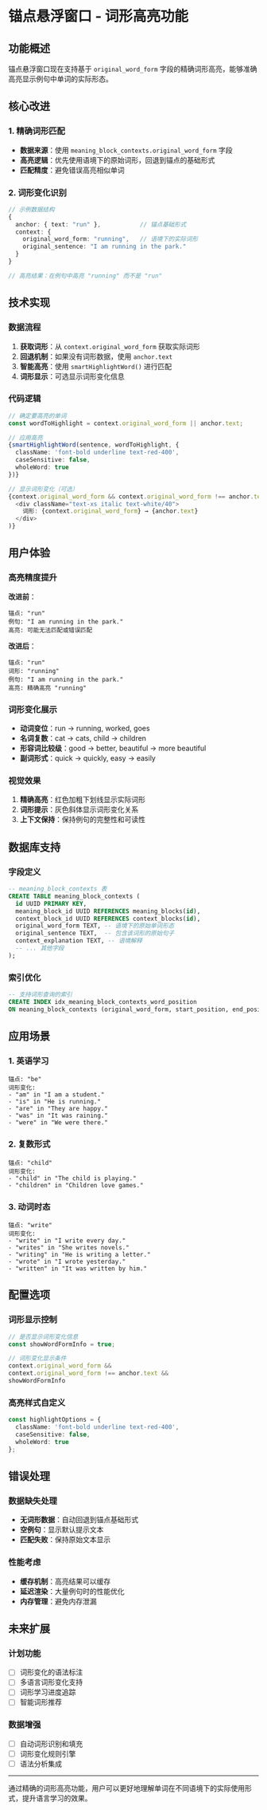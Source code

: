 # 锚点悬浮窗口 - 词形高亮功能

## 功能概述

锚点悬浮窗口现在支持基于 `original_word_form` 字段的精确词形高亮，能够准确高亮显示例句中单词的实际形态。

## 核心改进

### 1. 精确词形匹配
- **数据来源**：使用 `meaning_block_contexts.original_word_form` 字段
- **高亮逻辑**：优先使用语境下的原始词形，回退到锚点的基础形式
- **匹配精度**：避免错误高亮相似单词

### 2. 词形变化识别
```typescript
// 示例数据结构
{
  anchor: { text: "run" },           // 锚点基础形式
  context: {
    original_word_form: "running",   // 语境下的实际词形
    original_sentence: "I am running in the park."
  }
}

// 高亮结果：在例句中高亮 "running" 而不是 "run"
```

## 技术实现

### 数据流程
1. **获取词形**：从 `context.original_word_form` 获取实际词形
2. **回退机制**：如果没有词形数据，使用 `anchor.text`
3. **智能高亮**：使用 `smartHighlightWord()` 进行匹配
4. **词形显示**：可选显示词形变化信息

### 代码逻辑
```typescript
// 确定要高亮的单词
const wordToHighlight = context.original_word_form || anchor.text;

// 应用高亮
{smartHighlightWord(sentence, wordToHighlight, {
  className: 'font-bold underline text-red-400',
  caseSensitive: false,
  wholeWord: true
})}

// 显示词形变化（可选）
{context.original_word_form && context.original_word_form !== anchor.text && (
  <div className="text-xs italic text-white/40">
    词形: {context.original_word_form} → {anchor.text}
  </div>
)}
```

## 用户体验

### 高亮精度提升
**改进前**：
```
锚点: "run"
例句: "I am running in the park."
高亮: 可能无法匹配或错误匹配
```

**改进后**：
```
锚点: "run"
词形: "running"
例句: "I am running in the park."
高亮: 精确高亮 "running"
```

### 词形变化展示
- **动词变位**：run → running, worked, goes
- **名词复数**：cat → cats, child → children
- **形容词比较级**：good → better, beautiful → more beautiful
- **副词形式**：quick → quickly, easy → easily

### 视觉效果
1. **精确高亮**：红色加粗下划线显示实际词形
2. **词形提示**：灰色斜体显示词形变化关系
3. **上下文保持**：保持例句的完整性和可读性

## 数据库支持

### 字段定义
```sql
-- meaning_block_contexts 表
CREATE TABLE meaning_block_contexts (
  id UUID PRIMARY KEY,
  meaning_block_id UUID REFERENCES meaning_blocks(id),
  context_block_id UUID REFERENCES context_blocks(id),
  original_word_form TEXT, -- 语境下的原始单词形态
  original_sentence TEXT,  -- 包含该词形的原始句子
  context_explanation TEXT, -- 语境解释
  -- ... 其他字段
);
```

### 索引优化
```sql
-- 支持词形查询的索引
CREATE INDEX idx_meaning_block_contexts_word_position 
ON meaning_block_contexts (original_word_form, start_position, end_position);
```

## 应用场景

### 1. 英语学习
```
锚点: "be"
词形变化:
- "am" in "I am a student."
- "is" in "He is running."
- "are" in "They are happy."
- "was" in "It was raining."
- "were" in "We were there."
```

### 2. 复数形式
```
锚点: "child"
词形变化:
- "child" in "The child is playing."
- "children" in "Children love games."
```

### 3. 动词时态
```
锚点: "write"
词形变化:
- "write" in "I write every day."
- "writes" in "She writes novels."
- "writing" in "He is writing a letter."
- "wrote" in "I wrote yesterday."
- "written" in "It was written by him."
```

## 配置选项

### 词形显示控制
```typescript
// 是否显示词形变化信息
const showWordFormInfo = true;

// 词形变化显示条件
context.original_word_form && 
context.original_word_form !== anchor.text && 
showWordFormInfo
```

### 高亮样式自定义
```typescript
const highlightOptions = {
  className: 'font-bold underline text-red-400',
  caseSensitive: false,
  wholeWord: true
};
```

## 错误处理

### 数据缺失处理
- **无词形数据**：自动回退到锚点基础形式
- **空例句**：显示默认提示文本
- **匹配失败**：保持原始文本显示

### 性能考虑
- **缓存机制**：高亮结果可以缓存
- **延迟渲染**：大量例句时的性能优化
- **内存管理**：避免内存泄漏

## 未来扩展

### 计划功能
- [ ] 词形变化的语法标注
- [ ] 多语言词形变化支持
- [ ] 词形学习进度追踪
- [ ] 智能词形推荐

### 数据增强
- [ ] 自动词形识别和填充
- [ ] 词形变化规则引擎
- [ ] 语法分析集成

---

通过精确的词形高亮功能，用户可以更好地理解单词在不同语境下的实际使用形式，提升语言学习的效果。 